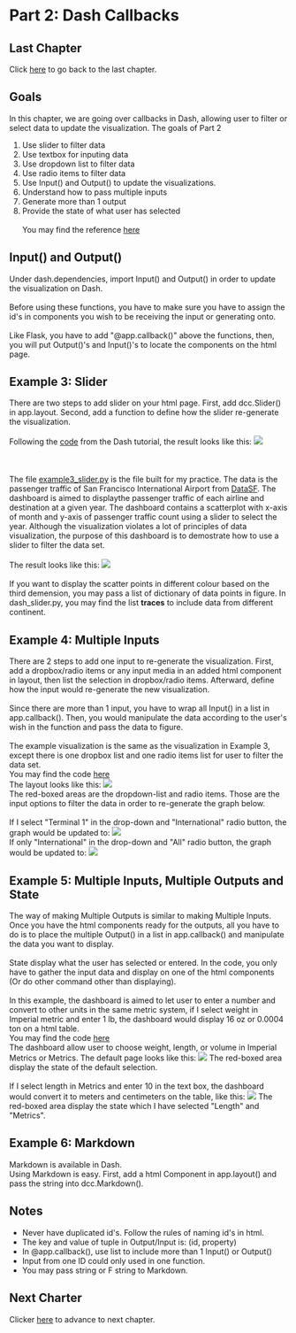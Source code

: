 # Part 2: Dash Callbacks

## Last Chapter
Click [here](../Part1) to go back to the last chapter. 

## Goals
In this chapter, we are going over callbacks in Dash, allowing user to filter or select data to update the visualization. The goals of Part 2
<br>
1. Use slider to filter data <br>
2. Use textbox for inputing data<br>
3. Use dropdown list to filter data<br>
4. Use radio items to filter data<br>
5. Use Input() and Output() to update the visualizations.<br>
6. Understand how to pass multiple inputs<br>
7. Generate more than 1 output <br>
8. Provide the state of what user has selected
<br><br>
You may find the reference [here](https://dash.plotly.com/basic-callbacks)

## Input() and Output()
Under dash.dependencies, import Input() and Output() in order to update the visualization on Dash.<br><br>
Before using these functions, you have to make sure you have to assign the id's in components you wish to be receiving the input or generating onto.<br><br>
Like Flask, you have to add "@app.callback()" above the functions, then, you will put Output()'s and Input()'s to locate the components on the html page. 

## Example 3: Slider
There are two steps to add slider on your html page. First, add dcc.Slider() in app.layout. Second, add a function to define how the slider re-generate the visualization.<br><br>
Following the [code](/dash_slider.py) from the Dash tutorial, the result looks like this:
<img src='dash_slider_pic.png'>
<br><br><br><br>
The file [example3_slider.py](/example3_slider.py) is the file built for my practice. The data is the passenger traffic of San Francisco International Airport from [DataSF](https://datasf.org/opendata/). The dashboard is aimed to displaythe passenger traffic of each airline and destination at a given year. The dashboard contains a scatterplot with x-axis of month and y-axis of passenger traffic count using a slider to select the year. Although the visualization violates a lot of principles of data visualization, the purpose of this dashboard is to demostrate how to use a slider to filter the data set. <br><br>
The result looks like this:
<img src='example3_cap.png'>
<br><br>
If you want to display the scatter points in different colour based on the third demension, you may pass a list of dictionary of data points in figure. In dash_slider.py, you may find the list <b>traces</b> to include data from different continent.

## Example 4: Multiple Inputs
There are 2 steps to add one input to re-generate the visualization. First, add a dropbox/radio items or any input media in an added html component in layout, then list the selection in dropbox/radio items. Afterward, define how the input would re-generate the new visualization.
<br><br>
Since there are more than 1 input, you have to wrap all Input() in a list in app.callback(). Then, you would manipulate the data according to the user's wish in the function and pass the data to figure.
<br><br>
The example visualization is the same as the visualization in Example 3, except there is one dropbox list and one radio items list for user to filter the data set. 
<br>
You may find the code [here](/example4_multinput.py)
<br>
The layout looks like this:
<img src='example4_cap.png'>
<br>
The red-boxed areas are the dropdown-list and radio items. Those are the input options to filter the data in order to re-generate the graph below.
<br><br>
If I select "Terminal 1" in the drop-down and "International" radio button, the graph would be updated to:
<img src='example4_filter1.png'>
<br>
If only "International" in the drop-down and "All" radio button, the graph would be updated to:
<img src='example4_filter2.png'>

## Example 5: Multiple Inputs, Multiple Outputs and State
The way of making Multiple Outputs is similar to making Multiple Inputs. Once you have the html components ready for the outputs, all you have to do is to place the multiple Output() in a list in app.callback() and manipulate the data you want to display.
<br><br>
State display what the user has selected or entered. In the code, you only have to gather the input data and display on one of the html components (Or do other command other than displaying).
<br><br>
In this example, the dashboard is aimed to let user to enter a number and convert to other units in the same metric system, if I select weight in Imperial metric and enter 1 lb, the dashboard would display 16 oz or 0.0004 ton on a html table. 
<br>
You may find the code [here](/example5_multioutputs.py)
<br>
The dashboard allow user to choose weight, length, or volume in Imperial Metrics or Metrics. The default page looks like this:
<img src='example5_cap.png'>
The red-boxed area display the state of the default selection.
<br><br>
If I select length in Metrics and enter 10 in the text box, the dashboard would convert it to meters and centimeters on the table, like this:
<img src='example5_output.png'>
The red-boxed area display the state which I have selected "Length" and "Metrics".

## Example 6: Markdown
Markdown is available in Dash.
<br>
Using Markdown is easy. First, add a html Component in app.layout() and pass the string into dcc.Markdown().

## Notes
<ul>
	<li>Never have duplicated id's. Follow the rules of naming id's in html.</li>
	<li>The key and value of tuple in Output/Input is: (id, property)</li>
	<li>In @app.callback(), use list to include more than 1 Input() or Output()</li>
	<li>Input from one ID could only used in one function.</li>
	<li>You may pass string or F string to Markdown.</li>
</ul>

## Next Charter
Clicker [here](../Part3) to advance to next chapter.